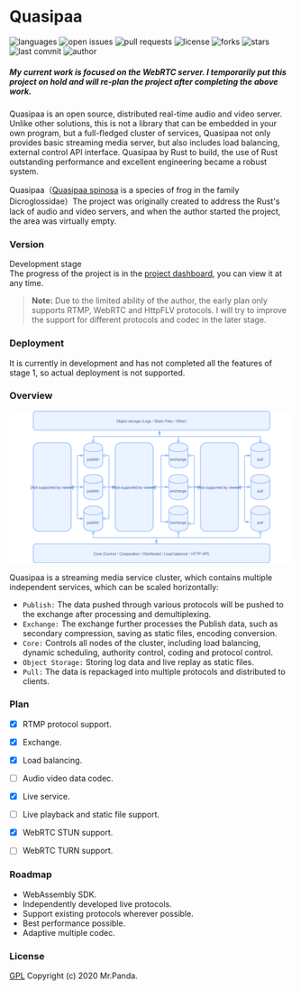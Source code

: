 # Quasipaa

![languages](https://img.shields.io/github/languages/top/quasipaa/Spinosa)
![open issues](https://img.shields.io/github/issues/quasipaa/Spinosa)
![pull requests](https://img.shields.io/github/issues-pr/quasipaa/Spinosa)
![license](https://img.shields.io/github/license/quasipaa/Spinosa)
![forks](https://img.shields.io/github/forks/quasipaa/Spinosa)
![stars](https://img.shields.io/github/stars/quasipaa/Spinosa)
![last commit](https://img.shields.io/github/last-commit/quasipaa/Spinosa)
![author](https://img.shields.io/badge/author-Mr.Panda-read)

##### My current work is focused on the WebRTC server. I temporarily put this project on hold and will re-plan the project after completing the above work.

Quasipaa is an open source, distributed real-time audio and video server. Unlike other solutions, this is not a library that can be embedded in your own program, but a full-fledged cluster of services, Quasipaa not only provides basic streaming media server, but also includes load balancing, external control API interface. Quasipaa by Rust to build, the use of Rust outstanding performance and excellent engineering became a robust system.

Quasipaa（[Quasipaa spinosa](https://en.wikipedia.org/wiki/Quasipaa_spinosa) is a species of frog in the family Dicroglossidae）The project was originally created to address the Rust's lack of audio and video servers, and when the author started the project, the area was virtually empty.


### Version
Development stage</br>
The progress of the project is in the [project dashboard](https://github.com/quasipaas/Quasipaa/projects/1), you can view it at any time.

> **Note:**
> Due to the limited ability of the author, the early plan only supports RTMP, WebRTC and HttpFLV protocols. I will try to improve the support for different protocols and codec in the later stage.


### Deployment
It is currently in development and has not completed all the features of stage 1, so actual deployment is not supported.


### Overview
![design](./design.svg)

Quasipaa is a streaming media service cluster, which contains multiple independent services, which can be scaled horizontally:
* `Publish:` The data pushed through various protocols will be pushed to the exchange after processing and demultiplexing.
* `Exchange:` The exchange further processes the Publish data, such as secondary compression, saving as static files, encoding conversion.
* `Core:` Controls all nodes of the cluster, including load balancing, dynamic scheduling,  authority control, coding and protocol control.
* `Object Storage:` Storing log data and live replay as static files.
* `Pull:` The data is repackaged into multiple protocols and distributed to clients.


### Plan
* [x] RTMP protocol support.
* [x] Exchange.
* [x] Load balancing.
* [ ] Audio video data codec.
* [x] Live service.
* [ ] Live playback and static file support.
* [x] WebRTC STUN support.
* [ ] WebRTC TURN support.


### Roadmap
* WebAssembly SDK.
* Independently developed live protocols.
* Support existing protocols wherever possible.
* Best performance possible.
* Adaptive multiple codec.


### License
[GPL](./LICENSE)
Copyright (c) 2020 Mr.Panda.
